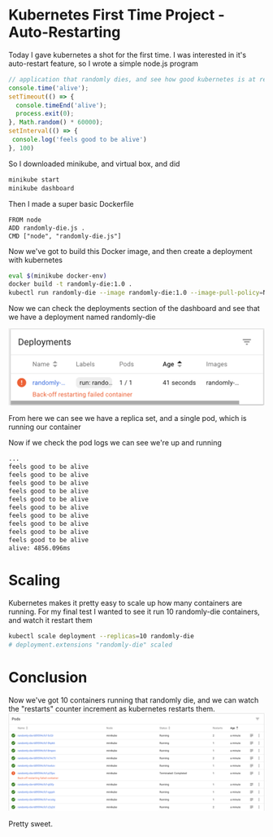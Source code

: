 # Kubernetes First Time Project - Auto-Restarting
Today I gave kubernetes a shot for the first time. I was interested in it's auto-restart feature, so I wrote a simple node.js program

```javascript
// application that randomly dies, and see how good kubernetes is at restarting it.
console.time('alive');
setTimeout(() => {
  console.timeEnd('alive');
  process.exit(0);
}, Math.random() * 60000);
setInterval(() => {
 console.log('feels good to be alive') 
}, 100)
```

So I downloaded minikube, and virtual box, and did 

```bash
minikube start
minikube dashboard
```

Then I made a super basic Dockerfile

```docker
FROM node
ADD randomly-die.js .
CMD ["node", "randomly-die.js"]
```

Now we've got to build this Docker image, and then create a deployment with kubernetes

```bash
eval $(minikube docker-env)
docker build -t randomly-die:1.0 .
kubectl run randomly-die --image randomly-die:1.0 --image-pull-policy=Never
```

Now we can check the deployments section of the dashboard and see that we have a deployment named randomly-die

![minikube dashboard image](dashboard.png "minikube dashboard")

From here we can see we have a replica set, and a single pod, which is running our container

Now if we check the pod logs we can see we're up and running

```
...
feels good to be alive
feels good to be alive
feels good to be alive
feels good to be alive
feels good to be alive
feels good to be alive
feels good to be alive
feels good to be alive
feels good to be alive
feels good to be alive
alive: 4856.096ms
```

# Scaling
Kubernetes makes it pretty easy to scale up how many containers are running. For my final test I wanted to see it run 10 randomly-die containers, and watch it restart them

```bash
kubectl scale deployment --replicas=10 randomly-die
# deployment.extensions "randomly-die" scaled
```
# Conclusion
Now we've got 10 containers running that randomly die, and we can watch the "restarts" counter increment as kubernetes restarts them.
![minikube scale image](scaled.png "kubernetes scaled up")

Pretty sweet.

